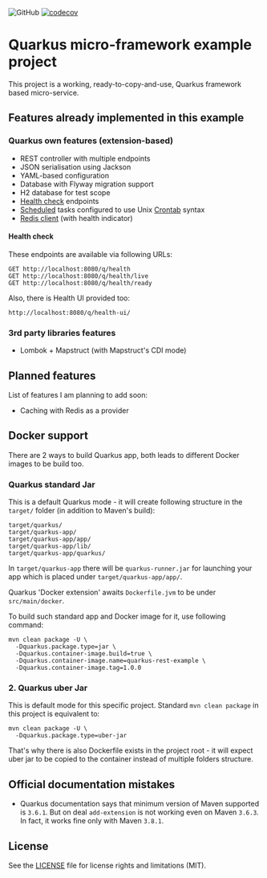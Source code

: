 ![GitHub](https://img.shields.io/github/license/starichkovva/quarkus-rest-example?label=LICENSE&style=for-the-badge)
[![codecov](https://img.shields.io/codecov/c/github/starichkovva/quarkus-rest-example?style=for-the-badge)](https://codecov.io/gh/starichkovva/quarkus-rest-example)

Quarkus micro-framework example project
=
This project is a working, ready-to-copy-and-use, Quarkus framework based micro-service.

## Features already implemented in this example

### Quarkus own features (extension-based)

- REST controller with multiple endpoints
- JSON serialisation using Jackson
- YAML-based configuration
- Database with Flyway migration support
- H2 database for test scope
- [Health check](https://quarkus.io/guides/smallrye-health) endpoints
- [Scheduled](https://quarkus.io/guides/scheduler-reference) tasks configured to use Unix [Crontab](https://crontab.guru/) syntax
- [Redis client](https://quarkus.io/guides/redis) (with health indicator)

#### Health check

These endpoints are available via following URLs:

```
GET http://localhost:8080/q/health
GET http://localhost:8080/q/health/live
GET http://localhost:8080/q/health/ready
```

Also, there is Health UI provided too:

```
http://localhost:8080/q/health-ui/
```

### 3rd party libraries features

- Lombok + Mapstruct (with Mapstruct's CDI mode)

## Planned features

List of features I am planning to add soon:

- Caching with Redis as a provider

## Docker support

There are 2 ways to build Quarkus app, both leads to different Docker images to be build too.

### Quarkus standard Jar

This is a default Quarkus mode - it will create following structure in the `target/` folder (in addition to Maven's build):

```
target/quarkus/
target/quarkus-app/
target/quarkus-app/app/
target/quarkus-app/lib/
target/quarkus-app/quarkus/
```

In `target/quarkus-app` there will be `quarkus-runner.jar` for launching your app which is placed under `target/quarkus-app/app/`.

Quarkus 'Docker extension' awaits `Dockerfile.jvm` to be under `src/main/docker`.

To build such standard app and Docker image for it, use following command:

```shell
mvn clean package -U \
  -Dquarkus.package.type=jar \
  -Dquarkus.container-image.build=true \
  -Dquarkus.container-image.name=quarkus-rest-example \
  -Dquarkus.container-image.tag=1.0.0
```

### 2. Quarkus uber Jar

This is default mode for this specific project. Standard `mvn clean package` in this project is equivalent to:

```shell
mvn clean package -U \
  -Dquarkus.package.type=uber-jar
```

That's why there is also Dockerfile exists in the project root - it will expect uber jar to be copied to the container instead of multiple folders structure.

## Official documentation mistakes

- Quarkus documentation says that minimum version of Maven supported is `3.6.1`. But on deal `add-extension` is not working even on Maven `3.6.3`. 
  In fact, it works fine only with Maven `3.8.1`.

## License

See the [LICENSE](LICENSE.md) file for license rights and limitations (MIT).

